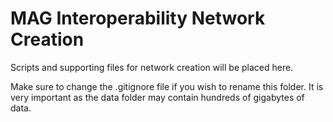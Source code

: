 
# MAG Interoperability Network Creation

Scripts and supporting files for network creation will be placed here.

Make sure to change the .gitignore file if you wish to rename this folder. It is very important as the data folder may contain hundreds of gigabytes of data.
